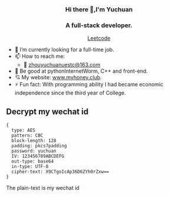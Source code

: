 <h3 align="center"> Hi there 👋,I'm Yuchuan</h3>
<h3 align="center"> A full-stack developer.</h3>
<p align="center">
<a href="https://leetcode-cn.com/u/yuchuanuestc/" target="_blank">Leetcode</a>
</p>

- 🔭 I’m currently looking for a full-time job.
- 📫 How to reach me:
  - 🌱 zhouyuchuanuestc@163.com
- 💬 Be good at pythonInternetWorm, C++ and front-end.
- 💘 My website: <a href="https://www.myhoney.club/" target="_blank">www.myhoney.club</a>.
- ⚡ Fun fact: With programming ability I had became economic independence since the third year of College.

## Decrypt my wechat id
```JS
{
  type: AES
  pattern: CBC
  block-length: 128
  padding: pkcs7padding
  password: yuchuan
  IV: 123456789ABCDEFG
  out-type: base64
  in-type: UTF-8
  cipher-text: X9CTgoIcAp36D6ZYh0rZxw==
}
```
The plain-text is my wechat id
